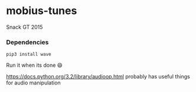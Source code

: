 # mobius-tunes
Snack GT 2015

### Dependencies
```
pip3 install wave
```

Run it when its done :smile:

https://docs.python.org/3.2/library/audioop.html probably has useful things for audio manipulation